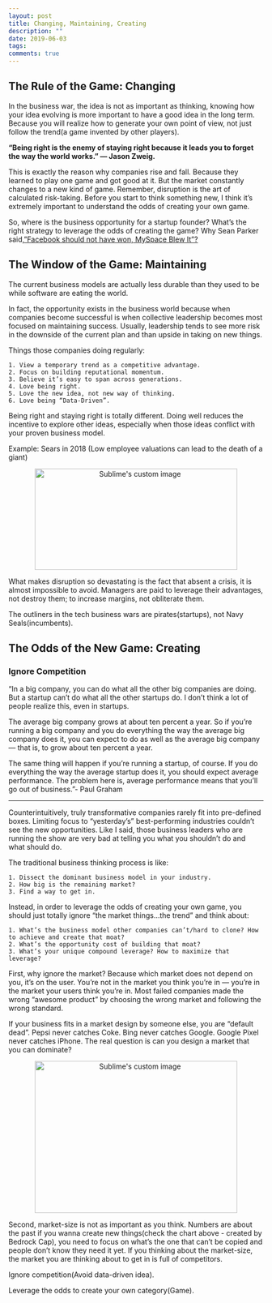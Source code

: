 ```yaml
---
layout: post
title: Changing, Maintaining, Creating
description: ""
date: 2019-06-03
tags: 
comments: true
---
```


## The Rule of the Game: Changing

In the business war, the idea is not as important as thinking, knowing how your idea evolving is more important to have a good idea in the long term. Because you will realize how to generate your own point of view, not just follow the trend(a game invented by other players).

**“Being right is the enemy of staying right because it leads you to forget the way the world works.” — Jason Zweig.**

This is exactly the reason why companies rise and fall. Because they learned to play one game and got good at it. But the market constantly changes to a new kind of game.
Remember, disruption is the art of calculated risk-taking. Before you start to think something new, I think it’s extremely important to understand the odds of creating your own game.

So, where is the business opportunity for a startup founder? What’s the right strategy to leverage the odds of creating the game? Why Sean Parker said,[”Facebook should not have won, MySpace Blew It”?](https://www.youtube.com/watch?v=zVIhUVid4fA)

## The Window of the Game: Maintaining
The current business models are actually less durable than they used to be while software are eating the world.

In fact, the opportunity exists in the business world because when companies become successful is when collective leadership becomes most focused on maintaining success. Usually, leadership tends to see more risk in the downside of the current plan and than upside in taking on new things.

Things those companies doing regularly:

```
1. View a temporary trend as a competitive advantage.
2. Focus on building reputational momentum.
3. Believe it’s easy to span across generations.
4. Love being right.
5. Love the new idea, not new way of thinking.
6. Love being “Data-Driven”.

```

Being right and staying right is totally different. Doing well reduces the incentive to explore other ideas, especially when those ideas conflict with your proven business model.

Example: Sears in 2018 (Low employee valuations can lead to the death of a giant)

<p align="center">
  <img width="400" height="200" src="https://miro.medium.com/max/1400/1*raaqRyfsqNe7frc0RsHD3g.png" alt="Sublime's custom image"/>
</p>

What makes disruption so devastating is the fact that absent a crisis, it is almost impossible to avoid. Managers are paid to leverage their advantages, not destroy them; to increase margins, not obliterate them.

The outliners in the tech business wars are pirates(startups), not Navy Seals(incumbents).

## The Odds of the New Game: Creating

### Ignore Competition


“In a big company, you can do what all the other big companies are doing. But a startup can’t do what all the other startups do. I don’t think a lot of people realize this, even in startups.

The average big company grows at about ten percent a year. So if you’re running a big company and you do everything the way the average big company does it, you can expect to do as well as the average big company — that is, to grow about ten percent a year.

The same thing will happen if you’re running a startup, of course. If you do everything the way the average startup does it, you should expect average performance. The problem here is, average performance means that you’ll go out of business.”- Paul Graham

---

Counterintuitively, truly transformative companies rarely fit into pre-defined boxes. Limiting focus to “yesterday’s” best-performing industries couldn’t see the new opportunities. Like I said, those business leaders who are running the show are very bad at telling you what you shouldn’t do and what should do.

The traditional business thinking process is like:

```
1. Dissect the dominant business model in your industry.
2. How big is the remaining market?
3. Find a way to get in.

```

Instead, in order to leverage the odds of creating your own game, you should just totally ignore “the market things…the trend” and think about:

```
1. What’s the business model other companies can’t/hard to clone? How to achieve and create that moat?
2. What’s the opportunity cost of building that moat?
3. What’s your unique compound leverage? How to maximize that leverage?

```

First, why ignore the market? Because which market does not depend on you, it’s on the user. You’re not in the market you think you’re in — you’re in the market your users think you’re in. Most failed companies made the wrong “awesome product” by choosing the wrong market and following the wrong standard.

If your business fits in a market design by someone else, you are “default dead”. Pepsi never catches Coke. Bing never catches Google. Google Pixel never catches iPhone. The real question is can you design a market that you can dominate?

<p align="center">
  <img width="400" height="300" src="https://miro.medium.com/max/1400/0*KKjAGgisLltRE597.jpg" alt="Sublime's custom image"/>
</p>

Second, market-size is not as important as you think. Numbers are about the past if you wanna create new things(check the chart above - created by Bedrock Cap), you need to focus on what’s the one that can’t be copied and people don’t know they need it yet. If you thinking about the market-size, the market you are thinking about to get in is full of competitors.

Ignore competition(Avoid data-driven idea).

Leverage the odds to create your own category(Game).


